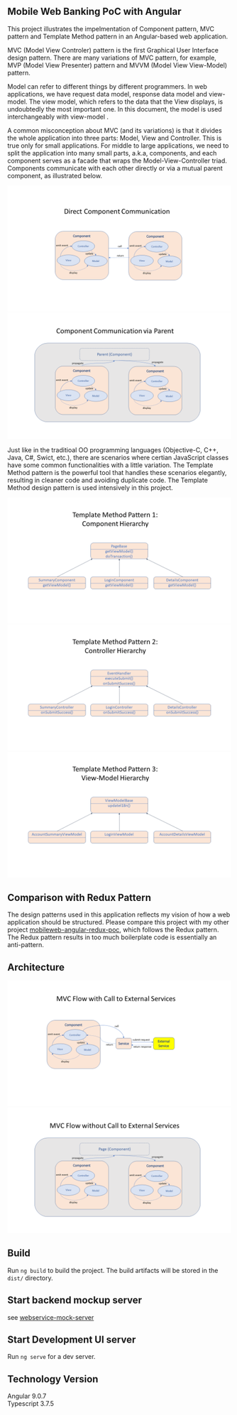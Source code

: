 ## Mobile Web Banking PoC with Angular

This project illustrates the impelmentation of Component pattern, MVC pattern and Template Method pattern in an Angular-based web
application.

MVC (Model View Controler) pattern is the first Graphical User Interface design pattern. There are many variations of MVC pattern,
for example, MVP (Model View Presenter) pattern and MVVM (Model View View-Model) pattern.

Model can refer to different things by different programmers. In web applications, we have request data model, response data model and
view-model. The view model, which refers to the data that the View displays, is undoubtedly the most important one. In this document,
the model is used interchangeably with view-model .

A common misconception about MVC (and its variations) is that it divides the whole application into three parts: Model, View and 
Controller. This is true only for small applications. For middle to large applications, we need to split the application into many 
small parts, a.k.a, components, and each component serves as a facade that wraps the Model-View-Controller triad. Components 
communicate with each other directly or via a mutual parent component, as illustrated below.

![Component](images/component1.png)
![Component](images/component2.png)

Just like in the traditioal OO programming languages (Objective-C, C++, Java, C#, Swict, etc.), there are scenarios where certian JavaScript
classes have some common functionalities with a little variation. The Template Method pattern is the powerful tool that handles these scenarios
elegantly, resulting in cleaner code and avoiding duplicate code. The Template Method design pattern is used intensively in this project.

![TemplateMethod](images/templateMethod1.png)
![TemplateMethod](images/templateMethod2.png)
![TemplateMethod](images/templateMethod3.png)

## Comparison with Redux Pattern
The design patterns used in this application reflects my vision of how a web application should be structured.
Please compare this project with my other project [mobileweb-angular-redux-poc](https://github.com/dhui808/mobileweb-angular-redux-poc), 
which follows the Redux pattern. The Redux pattern results in too much boilerplate code is essentially an anti-pattern.

## Architecture
![Architecture](images/mvcflow1.png)
![Architecture](images/mvcflow2.png)

## Build
Run `ng build` to build the project. The build artifacts will be stored in the `dist/` directory.

## Start backend mockup server
see [webservice-mock-server](https://github.com/dhui808/webservice-mock-server)

## Start Development UI server
Run `ng serve` for a dev server.

## Technology Version
Angular 9.0.7\
Typescript 3.7.5
